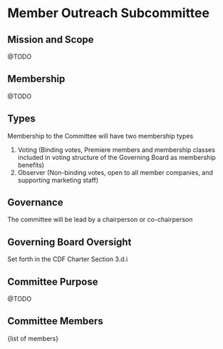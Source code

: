 # Member Outreach Subcommittee

## Mission and Scope
@TODO

## Membership
@TODO

## Types
Membership to the Committee will have two membership types

1. Voting (Binding votes, Premiere members and membership classes included in voting structure of the Governing Board as membership benefits)
1. Observer (Non-binding votes, open to all member companies, and supporting marketing staff)

## Governance
The committee will be lead by a chairperson or co-chairperson

## Governing Board Oversight
Set forth in the CDF Charter Section 3.d.i

## Committee Purpose
@TODO

## Committee Members
{list of members}

